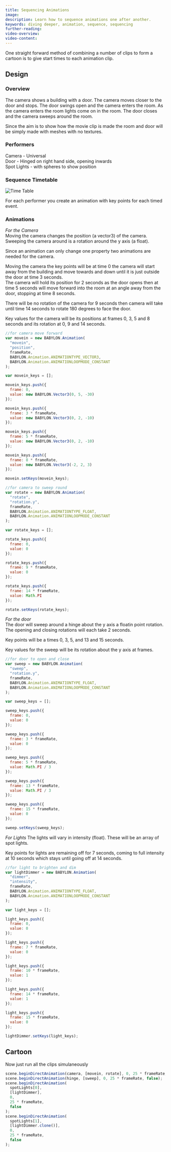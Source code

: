 ```yaml
---
title: Sequencing Animations
image: 
description: Learn how to sequence animations one after another.
keywords: diving deeper, animation, sequence, sequencing
further-reading:
video-overview:
video-content:
---
```


One straight forward method of combining a number of clips to form a cartoon is to give start times to each animation clip.

## Design

### Overview

The camera shows a building with a door. The camera moves closer to the door and stops. The door swings open and the camera enters the room. As the camera enters the room
lights come on in the room. The door closes and the camera sweeps around the room.

Since the aim is to show how the movie clip is made the room and door will be simply made with meshes with no textures.

### Performers

Camera - Universal  
Door - Hinged on right hand side, opening inwards  
Spot Lights - with spheres to show position

### Sequence Timetable

![Time Table](/img/how_to/Animations/seq1.jpg)

For each performer you create an animation with key points for each timed event.

### Animations

_For the Camera_  
Moving the camera changes the position (a vector3) of the camera. Sweeping the camera around is a rotation around the y axis (a float).

Since an animation can only change one property two animations are needed for the camera.

Moving the camera the key points will be at time 0 the camera will start away from the building and move towards and down until it is just outside the door at time 3 seconds.  
The camera will hold its position for 2 seconds as the door opens then at time 5 seconds will move forward into the room at an angle away from the door, stopping at time 8 seconds.

There will be no rotation of the camera for 9 seconds then camera will take until time 14 seconds to rotate 180 degrees to face the door.

Key values for the camera will be its positions at frames 0, 3, 5 and 8 seconds and its rotation at 0, 9 and 14 seconds.

```javascript
//for camera move forward
var movein = new BABYLON.Animation(
  "movein",
  "position",
  frameRate,
  BABYLON.Animation.ANIMATIONTYPE_VECTOR3,
  BABYLON.Animation.ANIMATIONLOOPMODE_CONSTANT
);

var movein_keys = [];

movein_keys.push({
  frame: 0,
  value: new BABYLON.Vector3(0, 5, -30)
});

movein_keys.push({
  frame: 3 * frameRate,
  value: new BABYLON.Vector3(0, 2, -10)
});

movein_keys.push({
  frame: 5 * frameRate,
  value: new BABYLON.Vector3(0, 2, -10)
});

movein_keys.push({
  frame: 8 * frameRate,
  value: new BABYLON.Vector3(-2, 2, 3)
});

movein.setKeys(movein_keys);

//for camera to sweep round
var rotate = new BABYLON.Animation(
  "rotate",
  "rotation.y",
  frameRate,
  BABYLON.Animation.ANIMATIONTYPE_FLOAT,
  BABYLON.Animation.ANIMATIONLOOPMODE_CONSTANT
);

var rotate_keys = [];

rotate_keys.push({
  frame: 0,
  value: 0
});

rotate_keys.push({
  frame: 9 * frameRate,
  value: 0
});

rotate_keys.push({
  frame: 14 * frameRate,
  value: Math.PI
});

rotate.setKeys(rotate_keys);
```

_For the door_  
The door will sweep around a hinge about the y axis a floatin point rotation. The opening and closing rotations will each take 2 seconds.

Key points will be a times 0, 3, 5, and 13 and 15 seconds.

Key values for the sweep will be its rotation about the y axis at frames.

```javascript
//for door to open and close
var sweep = new BABYLON.Animation(
  "sweep",
  "rotation.y",
  frameRate,
  BABYLON.Animation.ANIMATIONTYPE_FLOAT,
  BABYLON.Animation.ANIMATIONLOOPMODE_CONSTANT
);

var sweep_keys = [];

sweep_keys.push({
  frame: 0,
  value: 0
});

sweep_keys.push({
  frame: 3 * frameRate,
  value: 0
});

sweep_keys.push({
  frame: 5 * frameRate,
  value: Math.PI / 3
});

sweep_keys.push({
  frame: 13 * frameRate,
  value: Math.PI / 3
});

sweep_keys.push({
  frame: 15 * frameRate,
  value: 0
});

sweep.setKeys(sweep_keys);
```

_For Lights_
The lights will vary in intensity (float). These will be an array of spot lights.

Key points for lights are remaining off for 7 seconds, coming to full intensity at 10 seconds which stays until going off at 14 seconds.

```javascript
//for light to brighten and dim
var lightDimmer = new BABYLON.Animation(
  "dimmer",
  "intensity",
  frameRate,
  BABYLON.Animation.ANIMATIONTYPE_FLOAT,
  BABYLON.Animation.ANIMATIONLOOPMODE_CONSTANT
);

var light_keys = [];

light_keys.push({
  frame: 0,
  value: 0
});

light_keys.push({
  frame: 7 * frameRate,
  value: 0
});

light_keys.push({
  frame: 10 * frameRate,
  value: 1
});

light_keys.push({
  frame: 14 * frameRate,
  value: 1
});

light_keys.push({
  frame: 15 * frameRate,
  value: 0
});

lightDimmer.setKeys(light_keys);
```

## Cartoon

Now just run all the clips simulaneously

```javascript
scene.beginDirectAnimation(camera, [movein, rotate], 0, 25 * frameRate, false);
scene.beginDirectAnimation(hinge, [sweep], 0, 25 * frameRate, false);
scene.beginDirectAnimation(
  spotLights[0],
  [lightDimmer],
  0,
  25 * frameRate,
  false
);
scene.beginDirectAnimation(
  spotLights[1],
  [lightDimmer.clone()],
  0,
  25 * frameRate,
  false
);
```

<Playground id="#2L26P1#8" title="Finished Animation Sequence Example" description="An example of sequencing animations one after another." image="/img/playgroundsAndNMEs/divingDeeperAnimationSequence.jpg"/>